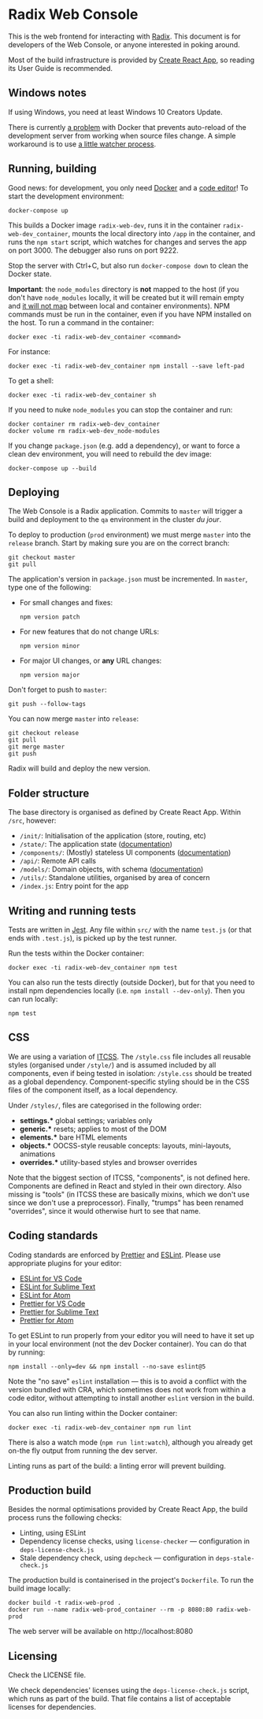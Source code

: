 # Radix Web Console

This is the web frontend for interacting with [Radix](https://www.radix.equinor.com). This document is for developers of the Web Console, or anyone interested in poking around.

Most of the build infrastructure is provided by [Create React App](https://github.com/facebook/create-react-app), so reading its User Guide is recommended.

## Windows notes

If using Windows, you need at least Windows 10 Creators Update.

There is currently [a problem](https://github.com/docker/for-win/issues/56) with Docker that prevents auto-reload of the development server from working when source files change. A simple workaround is to use [a little watcher process](https://github.com/FrodeHus/docker-windows-volume-watcher/releases).

## Running, building

Good news: for development, you only need [Docker](https://store.docker.com/search?type=edition&offering=community) and a [code editor](https://code.visualstudio.com/)! To start the development environment:

    docker-compose up

This builds a Docker image `radix-web-dev`, runs it in the container `radix-web-dev_container`, mounts the local directory into `/app` in the container, and runs the `npm start` script, which watches for changes and serves the app on port 3000. The debugger also runs on port 9222.

Stop the server with Ctrl+C, but also run `docker-compose down` to clean the Docker state.

**Important**: the `node_modules` directory is **not** mapped to the host (if you don't have `node_modules` locally, it will be created but it will remain empty and [it will not map](https://stackoverflow.com/questions/29181032/add-a-volume-to-docker-but-exclude-a-sub-folder) between local and container environments). NPM commands must be run in the container, even if you have NPM installed on the host. To run a command in the container:

    docker exec -ti radix-web-dev_container <command>

For instance:

    docker exec -ti radix-web-dev_container npm install --save left-pad

To get a shell:

    docker exec -ti radix-web-dev_container sh

If you need to nuke `node_modules` you can stop the container and run:

    docker container rm radix-web-dev_container
    docker volume rm radix-web-dev_node-modules

If you change `package.json` (e.g. add a dependency), or want to force a clean dev environment, you will need to rebuild the dev image:

    docker-compose up --build

## Deploying

The Web Console is a Radix application. Commits to `master` will trigger a build and deployment to the `qa` environment in the cluster _du jour_.

To deploy to production (`prod` environment) we must merge `master` into the `release` branch. Start by making sure you are on the correct branch:

    git checkout master
    git pull

The application's version in `package.json` must be incremented. In `master`, type one of the following:

- For small changes and fixes:

      npm version patch

- For new features that do not change URLs:

      npm version minor

- For major UI changes, or **any** URL changes:

      npm version major

Don't forget to push to `master`:

    git push --follow-tags

You can now merge `master` into `release`:

    git checkout release
    git pull
    git merge master
    git push

Radix will build and deploy the new version.

## Folder structure

The base directory is organised as defined by Create React App. Within `/src`, however:

- `/init/`: Initialisation of the application (store, routing, etc)
- `/state/`: The application state ([documentation](./src/state/README.md))
- `/components/`: (Mostly) stateless UI components ([documentation](./src/components/README.md))
- `/api/`: Remote API calls
- `/models/`: Domain objects, with schema ([documentation](./src/models/README.md))
- `/utils/`: Standalone utilities, organised by area of concern
- `/index.js`: Entry point for the app

## Writing and running tests

Tests are written in [Jest](https://facebook.github.io/jest/). Any file within `src/` with the name `test.js` (or that ends with `.test.js`), is picked up by the test runner.

Run the tests within the Docker container:

    docker exec -ti radix-web-dev_container npm test

You can also run the tests directly (outside Docker), but for that you need to install npm dependencies locally (i.e. `npm install --dev-only`). Then you can run locally:

    npm test

## CSS

We are using a variation of [ITCSS](https://www.creativebloq.com/web-design/manage-large-css-projects-itcss-101517528). The `/style.css` file includes all reusable styles (organised under `/style/`) and is assumed included by all components, even if being tested in isolation: `/style.css` should be treated as a global dependency. Component-specific styling should be in the CSS files of the component itself, as a local dependency.

Under `/styles/`, files are categorised in the following order:

- **settings.\*** global settings; variables only
- **generic.\*** resets; applies to most of the DOM
- **elements.\*** bare HTML elements
- **objects.\*** OOCSS-style reusable concepts: layouts, mini-layouts, animations
- **overrides.\*** utility-based styles and browser overrides

Note that the biggest section of ITCSS, "components", is not defined here. Components are defined in React and styled in their own directory. Also missing is "tools" (in ITCSS these are basically mixins, which we don't use since we don't use a preprocessor). Finally, "trumps" has been renamed "overrides", since it would otherwise hurt to see that name.

## Coding standards

Coding standards are enforced by [Prettier](https://prettier.io/) and [ESLint](https://eslint.org/). Please use appropriate plugins for your editor:

- [ESLint for VS Code](https://marketplace.visualstudio.com/items?itemName=dbaeumer.vscode-eslint)
- [ESLint for Sublime Text](https://github.com/SublimeLinter/SublimeLinter-eslint)
- [ESLint for Atom](https://atom.io/packages/linter-eslint)
- [Prettier for VS Code](https://marketplace.visualstudio.com/items?itemName=esbenp.prettier-vscode)
- [Prettier for Sublime Text](https://github.com/danreeves/sublime-prettier)
- [Prettier for Atom](https://atom.io/packages/prettier-atom)

To get ESLint to run properly from your editor you will need to have it set up in your local environment (not the dev Docker container). You can do that by running:

    npm install --only=dev && npm install --no-save eslint@5

Note the "no save" `eslint` installation — this is to avoid a conflict with the version bundled with CRA, which sometimes does not work from within a code editor, without attempting to install another `eslint` version in the build.

You can also run linting within the Docker container:

    docker exec -ti radix-web-dev_container npm run lint

There is also a watch mode (`npm run lint:watch`), although you already get on-the fly output from running the dev server.

Linting runs as part of the build: a linting error will prevent building.

## Production build

Besides the normal optimisations provided by Create React App, the build process runs the following checks:

- Linting, using ESLint
- Dependency license checks, using `license-checker` — configuration in `deps-license-check.js`
- Stale dependency check, using `depcheck` — configuration in `deps-stale-check.js`

The production build is containerised in the project's `Dockerfile`. To run the build image locally:

    docker build -t radix-web-prod .
    docker run --name radix-web-prod_container --rm -p 8080:80 radix-web-prod

The web server will be available on http://localhost:8080

## Licensing

Check the LICENSE file.

We check dependencies' licenses using the `deps-license-check.js` script, which runs as part of the build. That file contains a list of acceptable licenses for dependencies.

